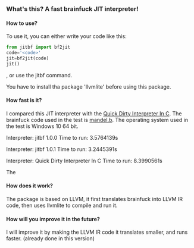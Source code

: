 <p><span><span style="font-family:Verdana, Arial, Helvetica, sans-serif;line-height:19px;text-indent:26px;"><span style="font-size:14px;"><span style="font-family:Arial;line-height:26px;"><br></span></span></span></span></p>

### What's this? A fast brainfuck JIT interpreter!

#### How to use?

To use it, you can either write your code like this:
```python
from jitbf import bf2jit
code='<code>'
jit=bf2jit(code)
jit()
```

, or use the jitbf command.

You have to install tha package 'llvmlite' before using this package.

#### How fast is it?

I compared this JIT interpreter with the [Quick Dirty Interpreter In C](http://brainfuck.org/qdb.c).
The brainfuck code used in the test is [mandel.b](https://github.com/eriknyquist/bfi/blob/master/bfi/examples/mandel.b).
The operating system used in the test is Windows 10 64 bit.

Interpreter: jitbf 1.0.0                  Time to run: 3.5764139s

Interpreter: jitbf 1.0.1                  Time to run: 3.2445391s

Interpreter: Quick Dirty Interpreter In C Time to run: 8.3990561s

The 
#### How does it work?

The package is based on LLVM, it first translates brainfuck into LLVM IR code, then uses llvmlite to compile and run it.

#### How will you improve it in the future?

I will improve it by making the LLVM IR code it translates smaller, and runs faster. (already done in this version)